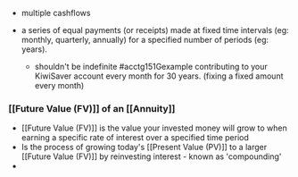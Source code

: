 - multiple cashflows

- a series of equal payments (or receipts) made at fixed time intervals (eg: monthly, quarterly, annually) for a specified number of periods (eg: years).
	- shouldn't be indefinite
#acctg151Gexample contributing to your KiwiSaver account every month for 30 years. (fixing a fixed amount every month)

### [[Future Value (FV)]] of an [[Annuity]]
- [[Future Value (FV)]] is the value your invested money will grow to when earning a specific rate of interest over a specified time period
- Is the process of growing today's [[Present Value (PV)]] to a larger [[Future Value (FV)]] by reinvesting interest - known as 'compounding'
- 
